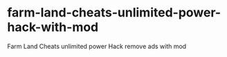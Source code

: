 # farm-land-cheats-unlimited-power-hack-with-mod
Farm Land Cheats unlimited power Hack remove ads with mod
